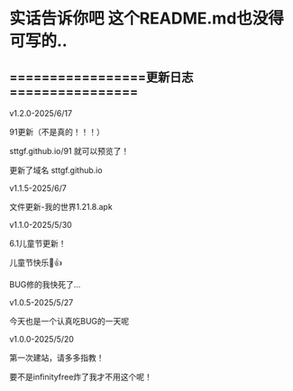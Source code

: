 # 实话告诉你吧 这个README.md也没得可写的..

## =================更新日志================

v1.2.0-2025/6/17

91更新（不是真的！！！）

sttgf.github.io/91 就可以预览了！

更新了域名 sttgf.github.io

v1.1.5-2025/6/7

文件更新-我的世界1.21.8.apk

v1.1.0-2025/5/30

6.1儿童节更新！ 

儿童节快乐🥵👍

BUG修的我快死了...

v1.0.5-2025/5/27

今天也是一个认真吃BUG的一天呢

v1.0.0-2025/5/20

第一次建站，请多多指教！

要不是infinityfree炸了我才不用这个呢！
